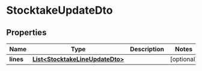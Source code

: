 
# StocktakeUpdateDto

## Properties
Name | Type | Description | Notes
------------ | ------------- | ------------- | -------------
**lines** | [**List&lt;StocktakeLineUpdateDto&gt;**](StocktakeLineUpdateDto.md) |  |  [optional]



